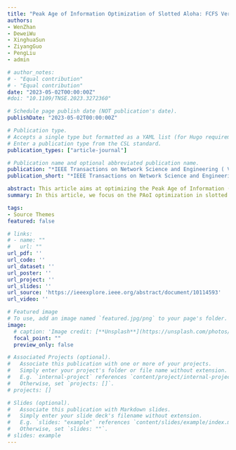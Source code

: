 ```yaml
---
title: "Peak Age of Information Optimization of Slotted Aloha: FCFS Versus LCFS"
authors:
- WenZhan
- DeweiWu
- XinghuaSun
- ZiyangGuo
- PengLiu
- admin

# author_notes:
# - "Equal contribution"
# - "Equal contribution"
date: "2023-05-02T00:00:00Z"
#doi: "10.1109/TNSE.2023.3272360"

# Schedule page publish date (NOT publication's date).
publishDate: "2023-05-02T00:00:00Z"

# Publication type.
# Accepts a single type but formatted as a YAML list (for Hugo requirements).
# Enter a publication type from the CSL standard.
publication_types: ["article-journal"]

# Publication name and optional abbreviated publication name.
publication: "*IEEE Transactions on Network Science and Engineering ( Volume: 10, Issue: 6, Nov.-Dec. 2023)*."
publication_short: "*IEEE Transactions on Network Science and Engineering ( Volume: 10, Issue: 6, Nov.-Dec. 2023)*."

abstract: This article aims at optimizing the Peak Age of Information (PAoI) performance of slotted Aloha networks with two representative data queue service disciplines, i.e., first-come first-served (FCFS) and last-come first-served (LCFS). Specifically, by assuming a unit-size buffer and Bernoulli packet arrivals, the average PAoI are derived and minimized by properly tuning the packet arrival rate and the channel access probability of each sensor. Depending on whether the packet arrival rate can be tuned or not, the individual optimization and joint optimization are both considered. The optimal system parameters and corresponding minimum PAoI are explicitly characterized. The analysis shows that in the joint optimization case, the PAoI linearly increases with the network scale and the minimum PAoI with LCFS is 16.8% lower than that with FCFS in the massive access scenario. Yet, for achieving such performance gain over FCFS, each sensor with LCFS should generate a new sample in each time slot, indicating soaring energy consumption due to the sampling operation. The analysis shows that the energy efficiency with LCFS is always lower than that with FCFS, and the gap keeps increasing with the number of sensors, which reveals a clear age-energy tradeoff in terms of service disciplines.
summary: In this article, we focus on the PAoI optimization in slotted Aloha networks with FCFS and LCFS service disciplines by optimally tuning the channel access probability and packet arrival rate of each sensor.

tags:
- Source Themes
featured: false

# links:
# - name: ""
#   url: ""
url_pdf: ''
url_code: ''
url_dataset: ''
url_poster: ''
url_project: ''
url_slides: ''
url_source: 'https://ieeexplore.ieee.org/abstract/document/10114593'
url_video: ''

# Featured image
# To use, add an image named `featured.jpg/png` to your page's folder. 
image:
  # caption: 'Image credit: [**Unsplash**](https://unsplash.com/photos/jdD8gXaTZsc)'
  focal_point: ""
  preview_only: false

# Associated Projects (optional).
#   Associate this publication with one or more of your projects.
#   Simply enter your project's folder or file name without extension.
#   E.g. `internal-project` references `content/project/internal-project/index.md`.
#   Otherwise, set `projects: []`.
# projects: []

# Slides (optional).
#   Associate this publication with Markdown slides.
#   Simply enter your slide deck's filename without extension.
#   E.g. `slides: "example"` references `content/slides/example/index.md`.
#   Otherwise, set `slides: ""`.
# slides: example
---
```


<!-- {{% callout note %}}
Click the *Cite* button above to demo the feature to enable visitors to import publication metadata into their reference management software.
{{% /callout %}}

{{% callout note %}}
Create your slides in Markdown - click the *Slides* button to check out the example.
{{% /callout %}}

Add the publication's **full text** or **supplementary notes** here. You can use rich formatting such as including [code, math, and images](https://docs.hugoblox.com/content/writing-markdown-latex/). -->
